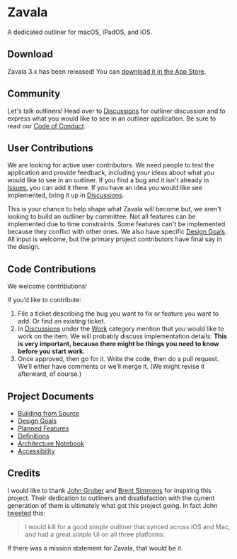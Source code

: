# Zavala

A dedicated outliner for macOS, iPadOS, and iOS.

## Download

Zavala 3.x has been released! You can [download it in the App Store](https://apps.apple.com/us/app/zavala/id1546457750).

## Community

Let's talk outliners! Head over to [Discussions](https://github.com/vincode-io/Zavala/discussions) for outliner discussion and to express what you would like to see in an outliner application. Be sure to read our [Code of Conduct](https://github.com/vincode-io/Zavala/wiki/Code-of-Conduct).

## User Contributions

We are looking for active user contributors.  We need people to test the application and provide feedback, including your
ideas about what you would like to see in an outliner.  If you find a bug and it isn't already in 
[Issues](https://github.com/vincode-io/Zavala/issues), you can add it there.  If you have an idea you would like see implemented,
bring it up in [Discussions](https://github.com/vincode-io/Zavala/discussions).

This is your chance to help shape what Zavala will become but, we aren't looking to build an outliner by committee.  Not all features
can be implemented due to time constraints. Some features can't be implemented because they conflict with other ones.  We also
have specific [Design Goals](https://github.com/vincode-io/Zavala/wiki/Design-Goals).  All input is welcome, but the primary
project contributors have final say in the design.

## Code Contributions

We welcome contributions!

If you’d like to contribute:

1. File a ticket describing the bug you want to fix or feature you want to add. Or find an existing ticket.
2. In [Discussions](https://github.com/vincode-io/Zavala/discussions) under the [Work](https://github.com/vincode-io/Zavala/discussions/categories/work) category mention that you would like to work on the item. We will probably discuss implementation details.  **This is very important, because there might be things you need to know before you start work.**
4. Once approved, then go for it. Write the code, then do a pull request. We’ll either have comments or we’ll merge it. (We might revise it afterward, of course.)

## Project Documents

* [Building from Source](https://github.com/vincode-io/Zavala/wiki/Building-from-Source)
* [Design Goals](https://github.com/vincode-io/Zavala/wiki/Design-Goals)
* [Planned Features](https://github.com/vincode-io/Zavala/wiki/Planned-Features)
* [Definitions](https://github.com/vincode-io/Zavala/wiki/Definitions)
* [Architecture Notebook](https://github.com/vincode-io/Zavala/wiki/Architecture-Notebook)
* [Accessibility](https://github.com/vincode-io/Zavala/wiki/Accessibility)

## Credits

I would like to thank [John Gruber](https://daringfireball.net) and [Brent Simmons](https://inessential.com)
for inspiring this project. Their dedication to outliners and disatisfaction with the current generation of
them is ultimately what got this project going.  In fact John [tweeted](https://twitter.com/gruber/status/1277329886080905219) this:

> I would kill for a good simple outliner that synced across iOS and Mac, and had a great *simple* UI on all three platforms.

If there was a mission statement for Zavala, that would be it.
